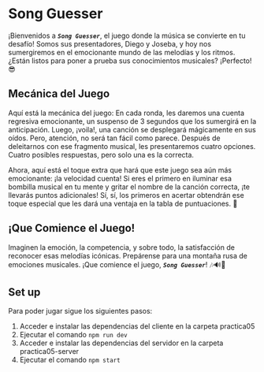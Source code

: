 # Song Guesser

¡Bienvenidos a **_`Song Guesser`_**, el juego donde la música se convierte en tu desafío! Somos sus presentadores, Diego y Joseba, y hoy nos sumergiremos en el emocionante mundo de las melodías y los ritmos. ¿Están listos para poner a prueba sus conocimientos musicales? ¡Perfecto! 😎

## Mecánica del Juego
Aquí está la mecánica del juego: En cada ronda, les daremos una cuenta regresiva emocionante, un suspenso de 3 segundos que los sumergirá en la anticipación. Luego, ¡voila!, una canción se desplegará mágicamente en sus oídos. Pero, atención, no será tan fácil como parece. Después de deleitarnos con ese fragmento musical, les presentaremos cuatro opciones. Cuatro posibles respuestas, pero solo una es la correcta.

Ahora, aquí está el toque extra que hará que este juego sea aún más emocionante: ¡la velocidad cuenta! Si eres el primero en iluminar esa bombilla musical en tu mente y gritar el nombre de la canción correcta, ¡te llevarás puntos adicionales! Sí, sí, los primeros en acertar obtendrán ese toque especial que les dará una ventaja en la tabla de puntuaciones. 🚀

## ¡Que Comience el Juego!
Imaginen la emoción, la competencia, y sobre todo, la satisfacción de reconocer esas melodías icónicas. Prepárense para una montaña rusa de emociones musicales. ¡Que comience el juego, **_`Song Guesser`_**! 🎶🔊🎉

## Set up
Para poder jugar sigue los siguientes pasos: 
  1. Acceder e instalar las dependencias del cliente en la carpeta practica05
  2. Ejecutar el comando `npm run dev`
  3. Acceder e instalar las dependencias del servidor en la carpeta practica05-server
  4. Ejecutar el comando `npm start`
